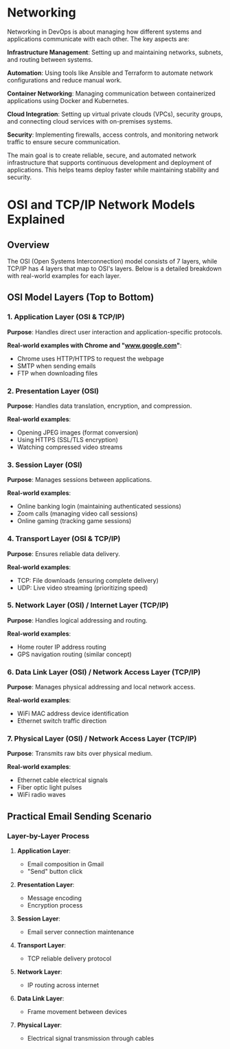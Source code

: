 # Networking
Networking in DevOps is about managing how different systems and applications communicate with each other. The key aspects are:

**Infrastructure Management**: Setting up and maintaining networks, subnets, and routing between systems.

**Automation**: Using tools like Ansible and Terraform to automate network configurations and reduce manual work.

**Container Networking**: Managing communication between containerized applications using Docker and Kubernetes.

**Cloud Integration**: Setting up virtual private clouds (VPCs), security groups, and connecting cloud services with on-premises systems.

**Security**: Implementing firewalls, access controls, and monitoring network traffic to ensure secure communication.

The main goal is to create reliable, secure, and automated network infrastructure that supports continuous development and deployment of applications. This helps teams deploy faster while maintaining stability and security.

# OSI and TCP/IP Network Models Explained

## Overview
The OSI (Open Systems Interconnection) model consists of 7 layers, while TCP/IP has 4 layers that map to OSI's layers. Below is a detailed breakdown with real-world examples for each layer.

## OSI Model Layers (Top to Bottom)

### 1. Application Layer (OSI & TCP/IP)
**Purpose**: Handles direct user interaction and application-specific protocols.

**Real-world examples with Chrome and "www.google.com"**:
- Chrome uses HTTP/HTTPS to request the webpage
- SMTP when sending emails
- FTP when downloading files

### 2. Presentation Layer (OSI)
**Purpose**: Handles data translation, encryption, and compression.

**Real-world examples**:
- Opening JPEG images (format conversion)
- Using HTTPS (SSL/TLS encryption)
- Watching compressed video streams

### 3. Session Layer (OSI)
**Purpose**: Manages sessions between applications.

**Real-world examples**:
- Online banking login (maintaining authenticated sessions)
- Zoom calls (managing video call sessions)
- Online gaming (tracking game sessions)

### 4. Transport Layer (OSI & TCP/IP)
**Purpose**: Ensures reliable data delivery.

**Real-world examples**:
- TCP: File downloads (ensuring complete delivery)
- UDP: Live video streaming (prioritizing speed)

### 5. Network Layer (OSI) / Internet Layer (TCP/IP)
**Purpose**: Handles logical addressing and routing.

**Real-world examples**:
- Home router IP address routing
- GPS navigation routing (similar concept)

### 6. Data Link Layer (OSI) / Network Access Layer (TCP/IP)
**Purpose**: Manages physical addressing and local network access.

**Real-world examples**:
- WiFi MAC address device identification
- Ethernet switch traffic direction

### 7. Physical Layer (OSI) / Network Access Layer (TCP/IP)
**Purpose**: Transmits raw bits over physical medium.

**Real-world examples**:
- Ethernet cable electrical signals
- Fiber optic light pulses
- WiFi radio waves

## Practical Email Sending Scenario

### Layer-by-Layer Process
1. **Application Layer**: 
   - Email composition in Gmail
   - "Send" button click

2. **Presentation Layer**:
   - Message encoding
   - Encryption process

3. **Session Layer**:
   - Email server connection maintenance

4. **Transport Layer**:
   - TCP reliable delivery protocol

5. **Network Layer**:
   - IP routing across internet

6. **Data Link Layer**:
   - Frame movement between devices

7. **Physical Layer**:
   - Electrical signal transmission through cables
